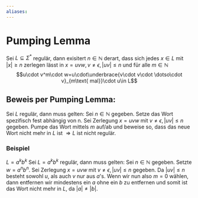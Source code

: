 ```yaml
---
aliases: 
---
```

# Pumping Lemma
Sei $L\subseteq \Sigma^*$ regulär, dann exisitert $n\in\mathbb{N}$ derart, dass sich jedes $x\in L$ mit $|x|\geq n$ zerlegen lässt in $x=uvw, v\neq \epsilon, |uv|\leq n$ und für alle $m\in \mathbb{N}$
$$u\cdot v^m\cdot w=u\cdot\underbrace{v\cdot v\cdot \dotso\cdot v}_{m\text{ mal}}\cdot u\in L$$

## Beweis per Pumping Lemma:
Sei $L$ regulär, dann muss gelten:
Sei $n\in\mathbb{N}$ gegeben.
Setze das Wort spezifisch fest abhängig von n.
Sei Zerlegung $x=uvw$ mit $v\neq \epsilon, |uv|\leq n$ gegeben.
Pumpe das Wort mittels $m$ auf/ab und beweise so, dass das neue Wort nicht mehr in $L$ ist $\Rightarrow L$ ist nicht regulär.

### Beispiel
$L=a^kb^k$
Sei $L=a^kb^k$ regulär, dann muss gelten:
Sei $n\in\mathbb{N}$ gegeben.
Setzte $w=a^nb^n$.
Sei Zerlegung $x=uvw$ mit $v\neq \epsilon, |uv|\leq n$ gegeben.
Da $|uv|\leq n$ besteht sowohl $u$, als auch $v$ nur aus $a$'s. Wenn wir nun also $m=0$ wählen, dann entfernen wir mindestens ein $a$ ohne ein $b$ zu entfernen und somit ist das Wort nicht mehr in $L$, da $|a|\neq|b|$.